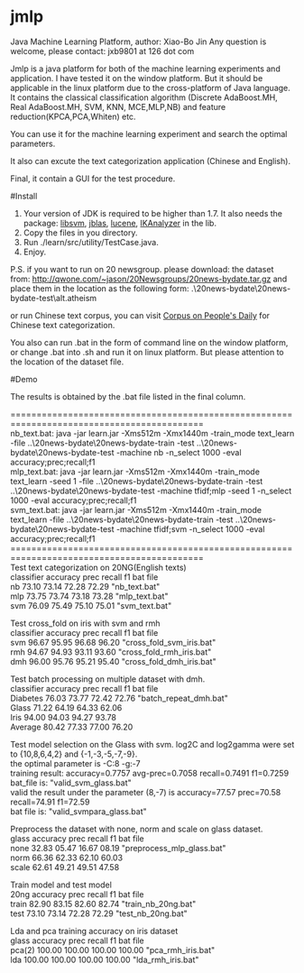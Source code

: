 # jmlp
Java Machine Learning Platform, author: Xiao-Bo Jin  Any question is welcome, please contact: jxb9801 at 126 dot com

Jmlp is a java platform for both of the machine learning experiments and application. I have tested it on the window platform. But it should be applicable in the linux platform due to the cross-platform of Java language. It contains the classical classification algorithm (Discrete AdaBoost.MH, Real AdaBoost.MH, SVM, KNN, MCE,MLP,NB) and feature reduction(KPCA,PCA,Whiten) etc.

You can use it for the machine learning experiment and search the optimal parameters.

It also can excute the text categorization application (Chinese and English).

Final, it contain a GUI for the test procedure.


#Install 

1.  Your version of JDK is required to be higher than 1.7. It also needs the package: [libsvm](http://www.csie.ntu.edu.tw/~cjlin/libsvm/), [jblas](http://mikiobraun.github.io/jblas/), [lucene](http://lucene.apache.org/), [IKAnalyzer](http://code.google.com/p/ik-analyzer/) in the lib.
2.  Copy the files in you directory.
3.  Run ./learn/src/utility/TestCase.java.
4.  Enjoy.

P.S. if you want to run on 20 newsgroup. please download:
the dataset from:  http://qwone.com/~jason/20Newsgroups/20news-bydate.tar.gz
and place them in the location as the following form:
.\20news-bydate\20news-bydate-test\alt.atheism <br />

or run Chinese text corpus, you can visit [Corpus on People's Daily](http://www.icl.pku.edu.cn/icl_res/) for Chinese text categorization.


You also can run .bat in the form of command line on the window platform, or change .bat into .sh and run it on linux platform. But please attention to the location of the dataset file.

#Demo 

The results is obtained by the .bat file listed in the final column. 

===========================================================================================<br/>
nb_text.bat: 
java -jar learn.jar -Xms512m -Xmx1440m -train_mode text_learn -file  ..\20news-bydate\20news-bydate-train -test ..\20news-bydate\20news-bydate-test -machine nb   -n_select 1000 -eval accuracy;prec;recall;f1
<br/>
mlp_text.bat: 
java -jar learn.jar -Xms512m -Xmx1440m -train_mode text_learn -seed 1 -file ..\20news-bydate\20news-bydate-train -test ..\20news-bydate\20news-bydate-test -machine tfidf;mlp -seed 1 -n_select 1000 -eval accuracy;prec;recall;f1
<br/>
svm_text.bat: java -jar learn.jar -Xms512m -Xmx1440m -train_mode text_learn -file ..\20news-bydate\20news-bydate-train -test ..\20news-bydate\20news-bydate-test -machine tfidf;svm   -n_select 1000 -eval accuracy;prec;recall;f1 <br/>
===========================================================================================<br/>
Test text categorization on 20NG(English texts)<br />
classifier	accuracy	prec	recall	f1	bat file<br />
nb	73.10	73.14	72.28	72.29	"nb_text.bat"<br />
mlp	73.75	73.74	73.18	73.28	"mlp_text.bat"<br />
svm	76.09	75.49	75.10	75.01	"svm_text.bat"<br />


Test cross_fold  on iris with svm and rmh<br />
classifier	accuracy	prec	recall	f1	bat file<br />
svm	96.67	95.95	96.68	96.20	"cross_fold_svm_iris.bat"<br />
rmh	94.67	94.93	93.11	93.60	"cross_fold_rmh_iris.bat"<br />
dmh	96.00	95.76	95.21	95.40	"cross_fold_dmh_iris.bat"<br />


Test batch processing on multiple dataset with dmh.<br />
classifier	accuracy	prec	recall	f1	bat file<br />
Diabetes	76.03	73.77	72.42	72.76	"batch_repeat_dmh.bat"<br />
Glass	71.22	64.19	64.33	62.06	<br />
Iris	94.00	94.03	94.27	93.78	<br />
Average 	80.42	77.33	77.00	76.20	<br />


Test model selection on the Glass with svm. log2C and log2gamma were set to {10,8,6,4,2} and {-1,-3,-5,-7,-9}. <br />
the optimal parameter is  -C:8  -g:-7 <br />
training result:  accuracy=0.7757 avg-prec=0.7058  recall=0.7491  f1=0.7259<br />
bat_file is: "valid_svm_glass.bat"<br />
valid the result under the parameter (8,-7) is accuracy=77.57 prec=70.58 recall=74.91 f1=72.59<br />
bat file is: "valid_svmpara_glass.bat"<br />


Preprocess the dataset with none, norm and scale on glass dataset.<br />
glass	accuracy	prec	recall	f1	bat file<br />
none	32.83	05.47	16.67	08.19	"preprocess_mlp_glass.bat"<br />
norm	66.36	62.33	62.10	60.03	<br />
scale	62.61	49.21	49.51	47.58	<br />


Train model and test model<br />
20ng	accuracy	prec	recall	f1	bat file<br />
train	82.90	83.15	82.60	82.74	"train_nb_20ng.bat"<br />
test	73.10	73.14	72.28	72.29	"test_nb_20ng.bat"<br />


Lda and pca training accuracy on iris dataset <br />
glass	accuracy	prec	recall	f1	bat file<br />
pca(2)	100.00	100.00	100.00	100.00	"pca_rmh_iris.bat"<br />
lda	100.00	100.00	100.00	100.00	"lda_rmh_iris.bat"<br />

